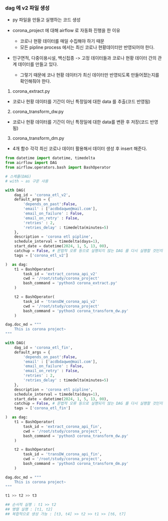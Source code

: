 ### dag 에 v2 파일 생성

- py 파일을 만들고 실행하는 코드 생성

- corona_project 에 대해 airflow 로 자동화 진행을 한 이유
  - 코로나 현황 데이터를 매일 수집해야 하기 때문
  - 모든 pipline process 에서는 최신 코로나 현황데이터만 반영되어야 한다.

- 인구면적, 다중이용시설, 백신접종 -> 고정 데이터들과 코로나 현황 데이터 간의 관계 데이터를 만들고 있다.
  - 그렇기 때문에 코나 현황 데이터가 최신 데이터만 반영되도록 만들어졌는지를 확인해줘야 한다.

1. corona_extract.py

- 코로나 현황 데이터를 기간이 아닌 특정일에 대한 data 를 추출(코드 반영됨)

2. corona_transform_dw.py

- 코로나 현황 데이터를 기간이 아닌 특정일에 대한 data를 변환 후 저장(코드 반영됨)

3. corona_transform_dm.py

- 4개 함수 각각 최신 코로나 데이터 활용해서 데이터 생성 후 insert 해준다.

```py
from datetime import datetime, timedelta
from airflow import DAG
from airflow.operators.bash import BashOperator

# 스케쥴(DAG)
# with ~ as 구문 사용

with DAG(
    dag_id = 'corona_etl_v2',
    default_args = {    
        'depends_on_past':False,
        'email' : ['acdbdaqwe@mail.com'],
        'email_on_failure' : False,
        'email_on_retry' : False,
        'retries' : 2, 
        'retries_delay' : timedelta(minutes=5)
    },
    description = 'corona etl pipline',
    schedule_interval = timedelta(days=1),
    start_date = datetime(2024, 1, 5, 13, 00),
    catchup = False, # 문법적 오류 등으로 실행되지 않는 DAG 를 다시 실행할 것인지 여부
    tags = ['corona_etl_v2']

)  as dag:
    t1 = BashOperator(
        task_id = 'extract_corona_api_v2'
        cwd = '/root/study/corona_project'
        bash_command = 'python3 corona_extract.py'
    )

    t2 = BashOperator(
        task_id = 'transDW_corona_api_v2'
        cwd = '/root/study/corona_project'
        bash_command = 'python3 corona_transform_dw.py'
    )

dag.doc_md = """
    This is corona project~
"""

with DAG(
    dag_id = 'corona_etl_fin',
    default_args = {    
        'depends_on_past':False,
        'email' : ['acdbdaqwe@mail.com'],
        'email_on_failure' : False,
        'email_on_retry' : False,
        'retries' : 2, 
        'retries_delay' : timedelta(minutes=5)
    },
    description = 'corona etl pipline',
    schedule_interval = timedelta(days=1),
    start_date = datetime(2024, 1, 5, 13, 00),
    catchup = False, # 문법적 오류 등으로 실행되지 않는 DAG 를 다시 실행할 것인지 여부
    tags = ['corona_etl_fin']

)  as dag:
    t1 = BashOperator(
        task_id = 'extract_corona_api_fin',
        cwd = '/root/study/corona_project',
        bash_command = 'python3 corona_transform_dw.py'
    )

    t2 = BashOperator(
        task_id = 'transDW_corona_api_fin',
        cwd = '/root/study/corona_project',
        bash_command = 'python3 corona_transform_dm.py'
    )

dag.doc_md = """
    This is corona project~
"""

t1 >> t2 >> t3

## 순서적 실행 : t1 >> t2
## 병렬 실행 : [t1, t2]
## 복합적으로 생성 가능 : [t3, t4] >> t2 >> t1 >> [t6, t7]
```
